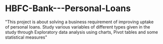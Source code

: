 # HBFC-Bank---Personal-Loans
"This project is about solving a business requirement of improving uptake of personal loans. Study various variables of different types given in the study through Exploratory data analysis using charts, Pivot tables and some statistical measures"
